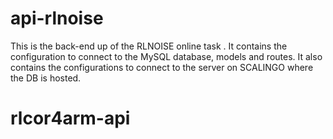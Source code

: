 # api-rlnoise

This is the back-end up of the RLNOISE online task . 
It contains the configuration to connect to the MySQL database, models and routes. 
It also contains the configurations to connect to the server on SCALINGO where the DB is hosted. 
# rlcor4arm-api

